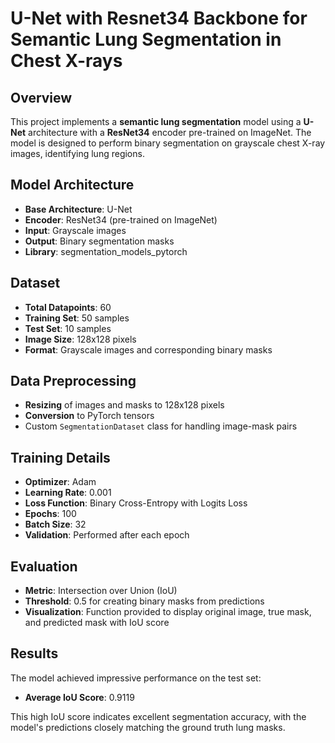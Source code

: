 # U-Net with Resnet34 Backbone for Semantic Lung Segmentation in Chest X-rays

## Overview
This project implements a **semantic lung segmentation** model using a **U-Net** architecture with a **ResNet34** encoder pre-trained on ImageNet. The model is designed to perform binary segmentation on grayscale chest X-ray images, identifying lung regions.

## Model Architecture
- **Base Architecture**: U-Net
- **Encoder**: ResNet34 (pre-trained on ImageNet)
- **Input**: Grayscale images
- **Output**: Binary segmentation masks
- **Library**: segmentation_models_pytorch

## Dataset
- **Total Datapoints**: 60
- **Training Set**: 50 samples
- **Test Set**: 10 samples
- **Image Size**: 128x128 pixels
- **Format**: Grayscale images and corresponding binary masks

## Data Preprocessing
- **Resizing** of images and masks to 128x128 pixels
- **Conversion** to PyTorch tensors
- Custom `SegmentationDataset` class for handling image-mask pairs

## Training Details
- **Optimizer**: Adam
- **Learning Rate**: 0.001
- **Loss Function**: Binary Cross-Entropy with Logits Loss
- **Epochs**: 100
- **Batch Size**: 32
- **Validation**: Performed after each epoch

## Evaluation
- **Metric**: Intersection over Union (IoU)
- **Threshold**: 0.5 for creating binary masks from predictions
- **Visualization**: Function provided to display original image, true mask, and predicted mask with IoU score

## Results
The model achieved impressive performance on the test set:
- **Average IoU Score**: 0.9119

This high IoU score indicates excellent segmentation accuracy, with the model's predictions closely matching the ground truth lung masks.
